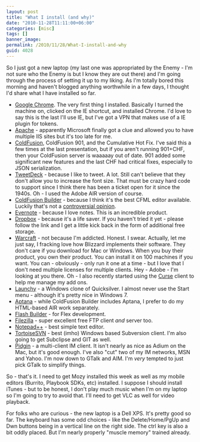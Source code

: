 ```yaml
---
layout: post
title: "What I install (and why)"
date: "2010-11-28T11:11:00+06:00"
categories: [misc]
tags: []
banner_image: 
permalink: /2010/11/28/What-I-install-and-why
guid: 4028
---
```


So I just got a new laptop (my last one was appropriated by the Enemy - I'm not sure who the Enemy is but I know they are out there) and I'm going through the process of setting it up to my liking. As I'm totally bored this morning and haven't blogged anything worthwhile in a few days, I thought I'd share what I have installed so far.

<ul>
<li><a href="http://www.google.com/chrome/intl/en/landing_chrome.html?hl=en">Google Chrome</a>. The very first thing I installed. Basically I turned the machine on, clicked on the IE shortcut, and installed Chrome. I'd love to say this is the last I'll use IE, but I've got a VPN that makes use of a IE plugin for tokens.
<li><a href="http://httpd.apache.org">Apache</a> - apparently Microsoft finally got a clue and allowed you to have multiple IIS sites but it's too late for me. 
<li><a href="http://www.adobe.com/go/coldfusion">ColdFusion</a>, ColdFusion 901, and the Cumulative Hot Fix. I've said this a few times at the last presentation, but if you aren't running 901+CHF, then your ColdFusion server is waaaaay out of date. 901 added some significant new features and the last CHF had critical fixes, especially to JSON serialization.
<li><a href="http://www.tweetdeck.com">TweetDeck</a> - because I like to tweet. A lot. Still can't believe that they don't allow you to increase the font size. That must be crazy hard code to support since I think there has been a ticket open for it since the 1940s. Oh - I used the Adobe AIR version of course.
<li><a href="http://www.adobe.com/products/coldfusion/cfbuilder/features/">ColdFusion Builder</a> - because I think it's the best CFML editor available. Luckily that's not a <a href="http://www.adrocknaphobia.com/post.cfm/coldfusion-builder-and-cfeclipse">controversial opinion</a>.
<li><a href="http://www.evernote.com">Evernote</a> - because I love notes. This is an incredible product.
<li><a href="https://www.dropbox.com/referrals/NTg4MTg1OQ?src=global">Dropbox</a> - because it's a life saver. If you haven't tried it yet - please follow the link and I get a little kick back in the form of additional free storage. 
<li><a href="http://www.worldofwarcraft.com/index.xml">Warcraft</a> - not because I'm addicted. Honest. I swear. Actually, let me just say, I fracking love how Blizzard implements their software. They don't care if you download for Mac or Windows. When you buy their product, you own their product. You can install it on 100 machines if you want. You can - obviously - only run it one at a time - but I love that I don't need multiple licenses for multiple clients. Hey - Adobe - I'm looking at you there. Oh - I also recently started using the <a href="http://www.curse.com/">Curse</a> client to help me manage my add ons. 
<li><a href="http://www.launchy.net/">Launchy</a> - a Windows clone of Quicksilver. I almost never use the Start menu - although it's pretty nice in Windows 7.
<li><a href="http://www.aptana.com">Aptana</a> - while ColdFusion Builder includes Aptana, I prefer to do my HTML-based AIR work separately.
<li><a href="http://tryit.adobe.com/us/flashbuilder/tw1/?sdid=FCLYO">Flash Builder</a> - for Flex development. 
<li><a href="http://filezilla-project.org/">Filezilla</a> - super excellent free FTP client <i>and</i> server too.
<li><a href="http://notepad-plus-plus.org/">Notepad++</a> - best simple text editor. 
<li><a href="http://tortoisesvn.tigris.org/">TortoiseSVN</a> - best (imho) Windows based Subversion client. I'm also going to get Subclipse and GIT as well.
<li><a href="http://www.pidgin.im/">Pidgin</a> - a multi-client IM client. It isn't nearly as nice as Adium on the Mac, but it's good enough. I've also "cut" two of my IM networks, MSN and Yahoo. I'm now down to GTalk and AIM. I'm <i>very</i> tempted to just pick GTalk to simplify things. 
</ul>

So - that's it. I need to get Mozy installed this week as well as my mobile editors (Burrito, Playbook SDKs, etc) installed. I suppose I should install iTunes - but to be honest, I don't play much music when I'm on my laptop so I'm going to try to avoid that. I'll need to get VLC as well for video playback. 

For folks who are curious - the new laptop is a Dell XPS. It's pretty good so far. The keyboard has some odd choices - like the Delete/Home/PgUp and Dwn buttons being in a vertical line on the right side. The ctrl key is also a bit oddly placed. But I'm nearly properly "muscle memory" trained already.